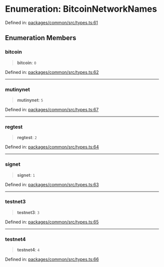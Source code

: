 # Enumeration: BitcoinNetworkNames

Defined in: [packages/common/src/types.ts:61](https://github.com/dcdpr/did-btcr2-js/blob/c82bc5c69016e1146a0c52c6e6b21621f5abd6d4/packages/common/src/types.ts#L61)

## Enumeration Members

### bitcoin

> **bitcoin**: `0`

Defined in: [packages/common/src/types.ts:62](https://github.com/dcdpr/did-btcr2-js/blob/c82bc5c69016e1146a0c52c6e6b21621f5abd6d4/packages/common/src/types.ts#L62)

***

### mutinynet

> **mutinynet**: `5`

Defined in: [packages/common/src/types.ts:67](https://github.com/dcdpr/did-btcr2-js/blob/c82bc5c69016e1146a0c52c6e6b21621f5abd6d4/packages/common/src/types.ts#L67)

***

### regtest

> **regtest**: `2`

Defined in: [packages/common/src/types.ts:64](https://github.com/dcdpr/did-btcr2-js/blob/c82bc5c69016e1146a0c52c6e6b21621f5abd6d4/packages/common/src/types.ts#L64)

***

### signet

> **signet**: `1`

Defined in: [packages/common/src/types.ts:63](https://github.com/dcdpr/did-btcr2-js/blob/c82bc5c69016e1146a0c52c6e6b21621f5abd6d4/packages/common/src/types.ts#L63)

***

### testnet3

> **testnet3**: `3`

Defined in: [packages/common/src/types.ts:65](https://github.com/dcdpr/did-btcr2-js/blob/c82bc5c69016e1146a0c52c6e6b21621f5abd6d4/packages/common/src/types.ts#L65)

***

### testnet4

> **testnet4**: `4`

Defined in: [packages/common/src/types.ts:66](https://github.com/dcdpr/did-btcr2-js/blob/c82bc5c69016e1146a0c52c6e6b21621f5abd6d4/packages/common/src/types.ts#L66)
